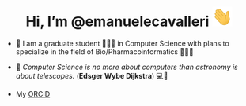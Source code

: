 <h1 align="center"> Hi, I’m @emanuelecavalleri <img src="https://raw.githubusercontent.com/ABSphreak/ABSphreak/master/gifs/Hi.gif" width="40px" height="40px" /></h1>

- 👀 I am a graduate student 👨🏻‍🎓 in Computer Science with plans to specialize in the field of Bio/Pharmacoinformatics 🧬💊🌱 

- 💬 *Computer Science is no more about computers than astronomy is about telescopes.* (**Edsger Wybe Dijkstra**) 💻🔭

- My [ORCID](https://orcid.org/0000-0003-1973-5712)

<!---
emanuelecavalleri/emanuelecavalleri is a ✨ special ✨ repository because its `README.md` (this file) appears on your GitHub profile.
You can click the Preview link to take a look at your changes.
--->
